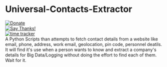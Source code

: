 # Universal-Contacts-Extractor
[![Donate](https://img.shields.io/badge/Donate-PayPal-green.svg)](https://www.paypal.me/grv97)<br>
[![Say Thanks!](https://img.shields.io/badge/Say%20Thanks-!-1EAEDB.svg)](https://saythanks.io/to/acad.grv97@gmail.com)<br>
[![time tracker](https://wakatime.com/badge/github/Grv-Singh/Universal-Contacts-Extractor.svg)](https://wakatime.com/badge/github/Grv-Singh/Universal-Contacts-Extractor)
<br>A Python Scripts than attempts to fetch contact details from a website like email, phone, address, work email, geolocation, pin code, personnel deatils. It will find it's use when a person wants to know and extract a company's details for Big Data/Logging without doing the effort to find each of them. Wait for it.
